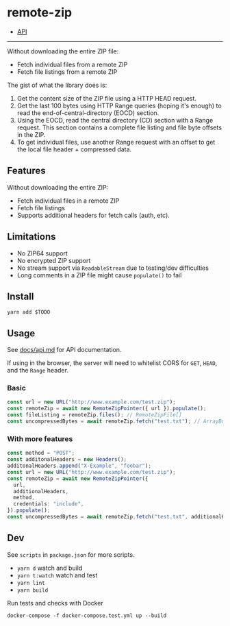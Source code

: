 # remote-zip

- [API](docs/api.md)

---

Without downloading the entire ZIP file:

- Fetch individual files from a remote ZIP
- Fetch file listings from a remote ZIP

The gist of what the library does is:

1. Get the content size of the ZIP file using a HTTP HEAD request.
2. Get the last 100 bytes using HTTP Range queries (hoping it's enough) to read the end-of-central-directory (EOCD) section.
3. Using the EOCD, read the central directory (CD) section with a Range request. This section contains a complete file listing and file byte offsets in the ZIP.
4. To get individual files, use another Range request with an offset to get the local file header + compressed data.

## Features

Without downloading the entire ZIP:

- Fetch individual files in a remote ZIP
- Fetch file listings
- Supports additional headers for fetch calls (auth, etc).

## Limitations

- No ZIP64 support
- No encrypted ZIP support
- No stream support via `ReadableStream` due to testing/dev difficulties
- Long comments in a ZIP file might cause `populate()` to fail

## Install

```
yarn add $TODO
```

## Usage

See [docs/api.md](docs/api.md) for API documentation.

If using in the browser, the server will need to whitelist CORS for `GET`, `HEAD`, and the `Range` header.

### Basic

```ts
const url = new URL("http://www.example.com/test.zip");
const remoteZip = await new RemoteZipPointer({ url }).populate();
const fileListing = remoteZip.files(); // RemoteZipFile[]
const uncompressedBytes = await remoteZip.fetch("test.txt"); // ArrayBuffer
```

### With more features

```ts
const method = "POST";
const additonalHeaders = new Headers();
additonalHeaders.append("X-Example", "foobar");
const url = new URL("http://www.example.com/test.zip");
const remoteZip = await new RemoteZipPointer({
  url,
  additionalHeaders,
  method,
  credentials: "include",
}).populate();
const uncompressedBytes = await remoteZip.fetch("test.txt", additionalHeaders);
```

## Dev

See `scripts` in `package.json` for more scripts.

- `yarn d` watch and build
- `yarn t:watch` watch and test
- `yarn lint`
- `yarn build`

Run tests and checks with Docker

```
docker-compose -f docker-compose.test.yml up --build
```
